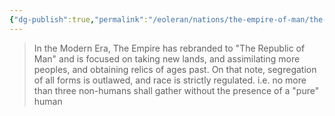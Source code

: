 ```yaml
---
{"dg-publish":true,"permalink":"/eoleran/nations/the-empire-of-man/the-empire-of-man/"}
---
```




> In the Modern Era, The Empire has rebranded to "The Republic of Man" and is focused on taking new lands, and assimilating more peoples, and obtaining relics of ages past. 
> 	On that note, segregation of all forms is outlawed, and race is strictly regulated. i.e. no more than three non-humans shall gather without the presence of a "pure" human